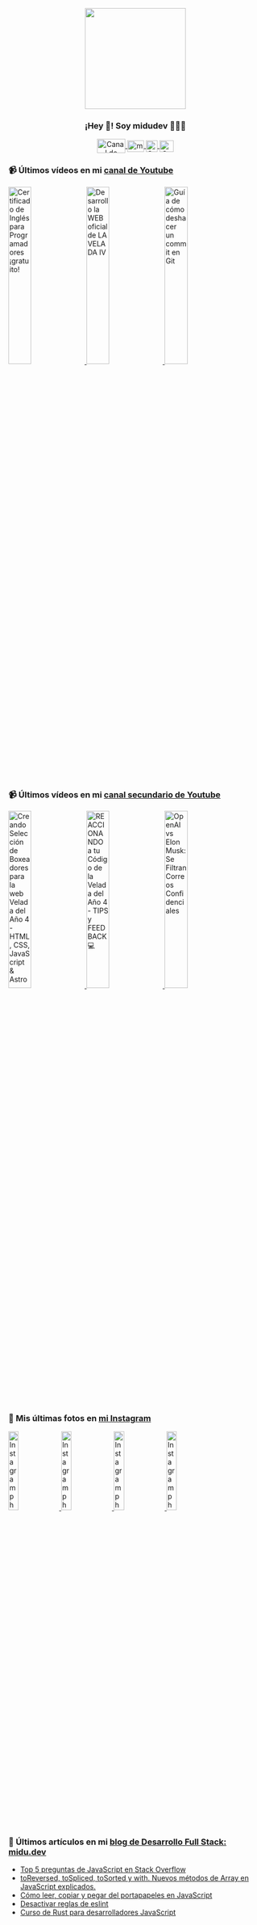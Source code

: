 <p align="center" width="300">
   <img align="center" width="200" src="https://user-images.githubusercontent.com/1561955/106762302-fda9de00-6635-11eb-99be-3ef744e60c0e.png" />
   <h3 align="center">¡Hey 👋! Soy midudev 👨🏻‍💻</h3>
</p>

<p align="center">
   <a href="https://twitch.tv/midudev" target="blank">
    <img align="center" src="https://upload.wikimedia.org/wikipedia/commons/c/ce/Twitch_logo_2019.svg" alt="Canal de Twitch de midudev" height="28px" width="56px" />
  </a>
  <span style="width: 8px;"> </span>
   <a href="https://youtube.com/midudev" target="blank">
    <img align="center" src="https://upload.wikimedia.org/wikipedia/commons/0/09/YouTube_full-color_icon_%282017%29.svg" alt="midudev" height="23px" width="33px" />
  </a>
  <span style="width: 8px;"> </span>
  <a href="https://instagram.com/midu.dev" target="blank">
    <img align="center" src="https://upload.wikimedia.org/wikipedia/commons/e/e7/Instagram_logo_2016.svg" alt="Canal de Instagram de midu.dev" height="23px" width="23px" />
  </a>
  <span style="width: 8px;"> </span>
  <a href="https://twitter.com/midudev" target="blank">
    <img align="center" src="https://upload.wikimedia.org/wikipedia/commons/thumb/6/6f/Logo_of_Twitter.svg/2491px-Logo_of_Twitter.svg.png" alt="Canal de Twitter de midudev" height="23px" width="28px" />
  </a>
</p>

### 📹 Últimos vídeos en mi [canal de Youtube](https://youtube.com/midudev?sub_confirmation=1)

<a href='https://youtu.be/LL8t2mqgJHs' target='_blank'>
  <img width='30%' src='https://img.youtube.com/vi/LL8t2mqgJHs/mqdefault.jpg' alt='Certificado de Inglés para Programadores ¡gratuito!' />
</a>
<a href='https://youtu.be/MY6A_w_FECw' target='_blank'>
  <img width='30%' src='https://img.youtube.com/vi/MY6A_w_FECw/mqdefault.jpg' alt='Desarrollo la WEB oficial de LA VELADA IV' />
</a>
<a href='https://youtu.be/Ocz-_cvKijk' target='_blank'>
  <img width='30%' src='https://img.youtube.com/vi/Ocz-_cvKijk/mqdefault.jpg' alt='Guía de cómo deshacer un commit en Git' />
</a>

### 📹 Últimos vídeos en mi [canal secundario de Youtube](https://youtube.com/midulive?sub_confirmation=1)

<a href='https://youtu.be/y_vO_m7-XNg' target='_blank'>
  <img width='30%' src='https://img.youtube.com/vi/y_vO_m7-XNg/mqdefault.jpg' alt='Creando Selección de Boxeadores para la web Velada del Año 4 - HTML, CSS, JavaScript & Astro' />
</a>
<a href='https://youtu.be/Y0HdDZRO6Fc' target='_blank'>
  <img width='30%' src='https://img.youtube.com/vi/Y0HdDZRO6Fc/mqdefault.jpg' alt='REACCIONANDO a tu Código de la Velada del Año 4 - TIPS y FEEDBACK 💻' />
</a>
<a href='https://youtu.be/8laMnB4ulDg' target='_blank'>
  <img width='30%' src='https://img.youtube.com/vi/8laMnB4ulDg/mqdefault.jpg' alt='OpenAI vs Elon Musk: Se Filtran Correos Confidenciales' />
</a>

### 📸 Mis últimas fotos en [mi Instagram](https://instagram.com/midu.dev)

<a href='https://instagram.com/p/C0CN7G_tqtL' target='_blank'>
  <img width='20%' src='https://scontent-lhr8-1.cdninstagram.com/v/t51.29350-15/404570989_310584011839619_4181433579164759611_n.jpg?stp=dst-jpg_e15_fr_p1080x1080&_nc_ht=scontent-lhr8-1.cdninstagram.com&_nc_cat=111&_nc_ohc=s6NMWqn0eYsAX-kRtYm&edm=APU89FABAAAA&ccb=7-5&oh=00_AfAl8XbjEBFc0LSc7LvrSdobbb0xe_9TPQdn621Jsebrjg&oe=65EE7C5D&_nc_sid=bc0c2c' alt='Instagram photo' />
</a>
<a href='https://instagram.com/p/C4N-fKZp8tj' target='_blank'>
  <img width='20%' src='https://scontent-lhr6-2.cdninstagram.com/v/t51.29350-15/431274002_3704795266513385_4025328631507335648_n.jpg?stp=dst-jpg_e15_fr_p1080x1080&_nc_ht=scontent-lhr6-2.cdninstagram.com&_nc_cat=105&_nc_ohc=wwCVssKEkp4AX8Kc54P&edm=APU89FABAAAA&ccb=7-5&oh=00_AfByqfyYFJdICTeGyExWyhhveiFYNCHnO9DV53qSWeUnuw&oe=65EE66AD&_nc_sid=bc0c2c' alt='Instagram photo' />
</a>
<a href='https://instagram.com/p/C4LX8-qNP-_' target='_blank'>
  <img width='20%' src='https://scontent-lhr6-2.cdninstagram.com/v/t51.29350-15/431721618_1394584368087592_4186420367039399118_n.jpg?stp=dst-jpg_e15&_nc_ht=scontent-lhr6-2.cdninstagram.com&_nc_cat=104&_nc_ohc=yhDsGEpdlDIAX9SRxgV&edm=APU89FABAAAA&ccb=7-5&oh=00_AfBYK8OdsTN7-FuRs1jokYdKZ2Ch1bC8OtaZbgYU3kbMhg&oe=65EE9150&_nc_sid=bc0c2c' alt='Instagram photo' />
</a>
<a href='https://instagram.com/p/C4Jj3dot5lq' target='_blank'>
  <img width='20%' src='https://scontent-lhr6-2.cdninstagram.com/v/t51.29350-15/431374805_7916239138404149_3989078264272978514_n.jpg?stp=dst-jpg_e15_fr_p1080x1080&_nc_ht=scontent-lhr6-2.cdninstagram.com&_nc_cat=105&_nc_ohc=ToL82Cr_j5AAX_J525U&edm=APU89FABAAAA&ccb=7-5&oh=00_AfCiwqTKeEmlE0HDizB7Xly2c4Pi160D5BqNTf4DjskNuA&oe=65EE9CF1&_nc_sid=bc0c2c' alt='Instagram photo' />
</a>

### 📝 Últimos artículos en mi [blog de Desarrollo Full Stack: midu.dev](https://midu.dev)
- [Top 5 preguntas de JavaScript en Stack Overflow](https://midu.dev/top-5-preguntas-javascript-stack-overflow/)
- [toReversed, toSpliced, toSorted y with. Nuevos métodos de Array en JavaScript explicados.](https://midu.dev/to-reversed-to-spliced-to-sorted-with/)
- [Cómo leer, copiar y pegar del portapapeles en JavaScript](https://midu.dev/leer-copiar-pegar-portapapeles-javascript/)
- [Desactivar reglas de eslint](https://midu.dev/desactivar-reglas-eslint/)
- [Curso de Rust para desarrolladores JavaScript](https://midu.dev/rust-para-desarrolladores-javascript/)